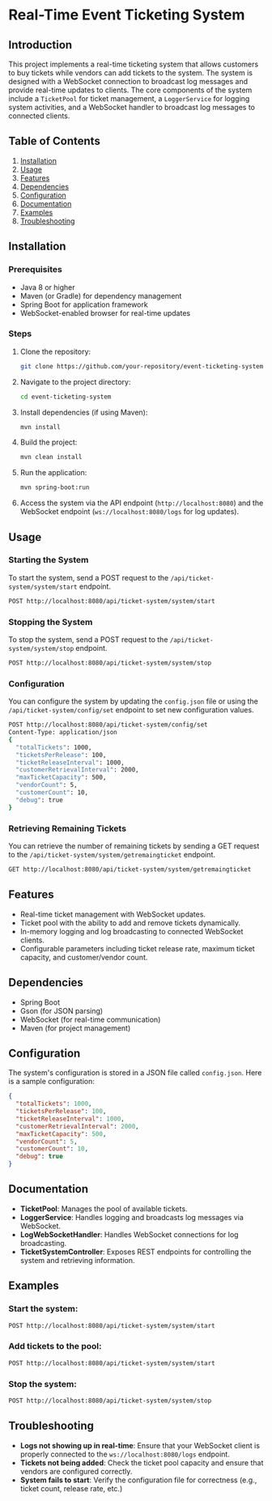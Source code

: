 
# Real-Time Event Ticketing System

## Introduction
This project implements a real-time ticketing system that allows customers to buy tickets while vendors can add tickets to the system. The system is designed with a WebSocket connection to broadcast log messages and provide real-time updates to clients. The core components of the system include a `TicketPool` for ticket management, a `LoggerService` for logging system activities, and a WebSocket handler to broadcast log messages to connected clients.

## Table of Contents
1. [Installation](#installation)
2. [Usage](#usage)
3. [Features](#features)
4. [Dependencies](#dependencies)
5. [Configuration](#configuration)
6. [Documentation](#documentation)
7. [Examples](#examples)
8. [Troubleshooting](#troubleshooting)

## Installation

### Prerequisites
- Java 8 or higher
- Maven (or Gradle) for dependency management
- Spring Boot for application framework
- WebSocket-enabled browser for real-time updates

### Steps
1. Clone the repository:
    ```bash
    git clone https://github.com/your-repository/event-ticketing-system.git
    ```

2. Navigate to the project directory:
    ```bash
    cd event-ticketing-system
    ```

3. Install dependencies (if using Maven):
    ```bash
    mvn install
    ```

4. Build the project:
    ```bash
    mvn clean install
    ```

5. Run the application:
    ```bash
    mvn spring-boot:run
    ```

6. Access the system via the API endpoint (`http://localhost:8080`) and the WebSocket endpoint (`ws://localhost:8080/logs` for log updates).

## Usage

### Starting the System
To start the system, send a POST request to the `/api/ticket-system/system/start` endpoint.

```bash
POST http://localhost:8080/api/ticket-system/system/start
```

### Stopping the System
To stop the system, send a POST request to the `/api/ticket-system/system/stop` endpoint.

```bash
POST http://localhost:8080/api/ticket-system/system/stop
```

### Configuration
You can configure the system by updating the `config.json` file or using the `/api/ticket-system/config/set` endpoint to set new configuration values.

```bash
POST http://localhost:8080/api/ticket-system/config/set
Content-Type: application/json
{
  "totalTickets": 1000,
  "ticketsPerRelease": 100,
  "ticketReleaseInterval": 1000,
  "customerRetrievalInterval": 2000,
  "maxTicketCapacity": 500,
  "vendorCount": 5,
  "customerCount": 10,
  "debug": true
}
```

### Retrieving Remaining Tickets
You can retrieve the number of remaining tickets by sending a GET request to the `/api/ticket-system/system/getremaingticket` endpoint.

```bash
GET http://localhost:8080/api/ticket-system/system/getremaingticket
```

## Features
- Real-time ticket management with WebSocket updates.
- Ticket pool with the ability to add and remove tickets dynamically.
- In-memory logging and log broadcasting to connected WebSocket clients.
- Configurable parameters including ticket release rate, maximum ticket capacity, and customer/vendor count.

## Dependencies
- Spring Boot
- Gson (for JSON parsing)
- WebSocket (for real-time communication)
- Maven (for project management)

## Configuration
The system's configuration is stored in a JSON file called `config.json`. Here is a sample configuration:

```json
{
  "totalTickets": 1000,
  "ticketsPerRelease": 100,
  "ticketReleaseInterval": 1000,
  "customerRetrievalInterval": 2000,
  "maxTicketCapacity": 500,
  "vendorCount": 5,
  "customerCount": 10,
  "debug": true
}
```

## Documentation
- **TicketPool**: Manages the pool of available tickets.
- **LoggerService**: Handles logging and broadcasts log messages via WebSocket.
- **LogWebSocketHandler**: Handles WebSocket connections for log broadcasting.
- **TicketSystemController**: Exposes REST endpoints for controlling the system and retrieving information.

## Examples
### Start the system:
```bash
POST http://localhost:8080/api/ticket-system/system/start
```

### Add tickets to the pool:
```bash
POST http://localhost:8080/api/ticket-system/system/start
```

### Stop the system:
```bash
POST http://localhost:8080/api/ticket-system/system/stop
```

## Troubleshooting
- **Logs not showing up in real-time**: Ensure that your WebSocket client is properly connected to the `ws://localhost:8080/logs` endpoint.
- **Tickets not being added**: Check the ticket pool capacity and ensure that vendors are configured correctly.
- **System fails to start**: Verify the configuration file for correctness (e.g., ticket count, release rate, etc.)

